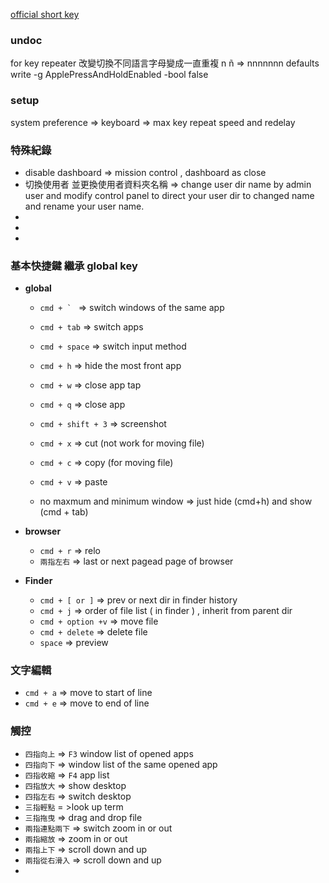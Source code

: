 [official short key](https://support.apple.com/zh-tw/HT201236)

### undoc

for key repeater 改變切換不同語言字母變成一直重複
n ñ  => nnnnnnn
defaults write -g ApplePressAndHoldEnabled -bool false

### setup

system preference => keyboard => max key repeat speed and redelay

### 特殊紀錄

- disable dashboard => mission control , dashboard as close
- 切換使用者 並更換使用者資料夾名稱 => change user dir name by admin user and modify control panel to direct your user dir to changed name and rename your user name.
-
-
-

### 基本快捷鍵 繼承 global key

- **global**
  - ``cmd + ` `` => switch windows of the same app
  - ``cmd + tab`` => switch apps
  - ``cmd + space`` => switch input method
  - ``cmd + h`` => hide the most front app
  - ``cmd + w`` => close app tap
  - ``cmd + q`` => close app

  - ``cmd + shift + 3`` => screenshot

  - ``cmd + x`` => cut (not work for moving file)
  - ``cmd + c`` => copy (for moving file)
  - ``cmd + v`` => paste
  - no maxmum and minimum window => just hide (cmd+h) and show (cmd + tab)

- **browser**
  - ``cmd + r`` => relo
  - `` 兩指左右 `` => last or next pagead page of browser

- **Finder**
  - ``cmd + [ or ]`` => prev or next dir in finder history
  - ``cmd + j`` => order of file list ( in finder ) , inherit from parent dir
  - ``cmd + option +v`` => move file
  - ``cmd + delete`` => delete file
  - ``space`` => preview

### 文字編輯

- `` cmd + a `` => move to start of line
- `` cmd + e `` => move to end of line

### 觸控

- `` 四指向上 `` => `F3` window list of opened apps
- `` 四指向下 `` => window list of the same opened app
- `` 四指收縮 `` => `F4` app list
- `` 四指放大 `` => show desktop
- `` 四指左右 `` => switch desktop
- `` 三指輕點 `` = >look up term
- `` 三指拖曳 `` => drag and drop file
- `` 兩指連點兩下 `` => switch zoom in or out
- `` 兩指縮放 `` => zoom in or out
- `` 兩指上下 `` => scroll down and up
- `` 兩指從右滑入 `` => scroll down and up
-
